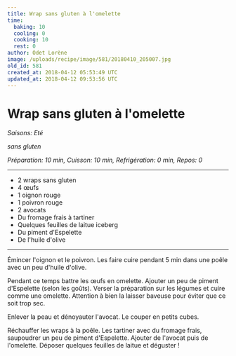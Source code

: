 ```yaml
---
title: Wrap sans gluten à l'omelette
time:
  baking: 10
  cooling: 0
  cooking: 10
  rest: 0
author: Odet Lorène
image: /uploads/recipe/image/581/20180410_205007.jpg
old_id: 581
created_at: 2018-04-12 05:53:49 UTC
updated_at: 2018-04-12 09:53:56 UTC
---
```


# Wrap sans gluten à l'omelette

_Saisons: Eté_

_sans gluten_

_Préparation: 10 min, Cuisson: 10 min, Refrigération: 0 min, Repos: 0_

---

- 2 wraps sans gluten
- 4 œufs
- 1 oignon rouge
- 1 poivron rouge
- 2 avocats
- Du fromage frais à tartiner
- Quelques feuilles de laitue iceberg
- Du piment d'Espelette
- De l'huile d'olive

---

Émincer l'oignon et le poivron. Les faire cuire pendant 5 min dans une poêle avec un peu d'huile d'olive.

Pendant ce temps battre les œufs en omelette. Ajouter un peu de piment d'Espelette (selon les goûts). Verser la préparation sur les légumes et cuire comme une omelette. Attention à bien la laisser baveuse pour éviter que ce soit trop sec.

Enlever la peau et dénoyauter l'avocat. Le couper en petits cubes.

Réchauffer les wraps à la poêle. Les tartiner avec du fromage frais, saupoudrer un peu de piment d'Espelette. Ajouter de l'avocat puis de l'omelette. Déposer quelques feuilles de laitue et déguster !

